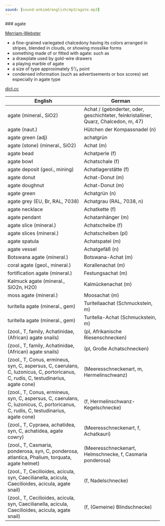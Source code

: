 ```yaml
---
sound: [sound:ankimd/english/mp3/agate.mp3]
---
```


\### agate

[Merriam-Webster](https://www.merriam-webster.com/dictionary/agate)

- a fine-grained variegated chalcedony having its colors arranged in stripes, blended in clouds, or showing mosslike forms
- something made of or fitted with agate: such as
- a drawplate used by gold-wire drawers
- a playing marble of agate
- a size of type approximately 5¹/₂ point
- condensed information (such as advertisements or box scores) set especially in agate type

[dict.cc](https://www.dict.cc/agate)

| English        | German       |
| -------------- | ------------ |
| agate (mineral., SiO2) | Achat / (gebnderter, oder, geschichteter, feinkristalliner, Quarz, Chalcedon, m, 47) |
| agate (naut.) | Hütchen der Kompassnadel (n) |
| agate green (adj) | achatgrün |
| agate (stone) (mineral., SiO2) | Achat (m) |
| agate bead | Achatperle (f) |
| agate bowl | Achatschale (f) |
| agate deposit (geol., mining) | Achatlagerstätte (f) |
| agate donut | Achat-Donut (m) |
| agate doughnut | Achat-Donut (m) |
| agate green | Achatgrün (n) |
| agate grey (EU, Br, RAL, 7038) | Achatgrau (RAL, 7038, n) |
| agate necklace | Achatkette (f) |
| agate pendant | Achatanhänger (m) |
| agate slice (mineral.) | Achatscheibe (f) |
| agate slices (mineral.) | Achatscheiben (pl) |
| agate spatula | Achatspatel (m) |
| agate vessel | Achatgefäß (n) |
| Botswana agate (mineral.) | Botswana-Achat (m) |
| coral agate (geol., mineral.) | Korallenachat (m) |
| fortification agate (mineral.) | Festungsachat (m) |
| Kalmuck agate (mineral., SiO2n, H2O) | Kalmückenachat (m) |
| moss agate (mineral.) | Moosachat (m) |
| turitella agate (mineral., gem) | Turitellaachat (Schmuckstein, m) |
| turitella agate (mineral., gem) | Turitella-Achat (Schmuckstein, m) |
|  (zool., T, family, Achatinidae, (African) agate snails) |  (pl, Afrikanische Riesenschnecken) |
|  (zool., T, family, Achatinidae, (African) agate snails) |  (pl, Große Achatschnecken) |
|  (zool., T, Conus, ermineus, syn, C, aspersus, C, caerulans, C, luzonicus, C, portoricanus, C, rudis, C, testudinarius, agate cone) |  (Meeresschneckenart, m, Hermelinschwanz) |
|  (zool., T, Conus, ermineus, syn, C, aspersus, C, caerulans, C, luzonicus, C, portoricanus, C, rudis, C, testudinarius, agate cone) |  (f, Hermelinschwanz-Kegelschnecke) |
|  (zool., T, Cypraea, achatidea, syn, C, achatidea, agate cowry) |  (Meeresschneckenart, f, Achatkauri) |
|  (zool., T, Casmaria, ponderosa, syn, C, ponderosa, atlantica, Phalium, torquata, agate helmet) |  (Meeresschneckenart, Helmschnecke, f, Casmaria ponderosa) |
|  (zool., T, Cecilioides, acicula, syn, Caecilianella, acicula, Caecilioides, acicula, agate snail) |  (f, Nadelschnecke) |
|  (zool., T, Cecilioides, acicula, syn, Caecilianella, acicula, Caecilioides, acicula, agate snail) |  (f, (Gemeine) Blindschnecke) |
